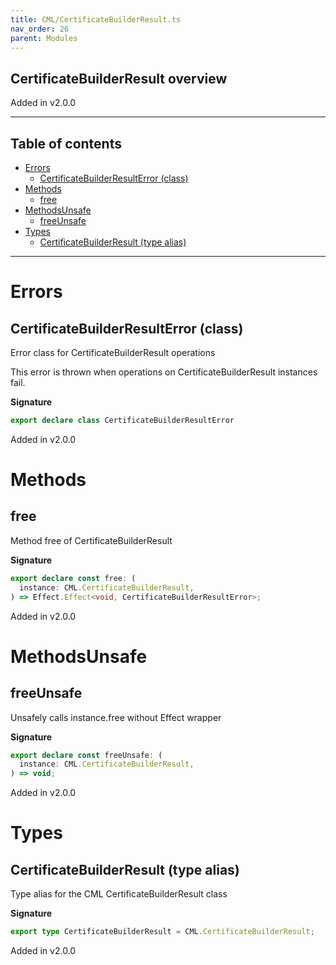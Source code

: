 ```yaml
---
title: CML/CertificateBuilderResult.ts
nav_order: 26
parent: Modules
---
```


## CertificateBuilderResult overview

Added in v2.0.0

---

<h2 class="text-delta">Table of contents</h2>

- [Errors](#errors)
  - [CertificateBuilderResultError (class)](#certificatebuilderresulterror-class)
- [Methods](#methods)
  - [free](#free)
- [MethodsUnsafe](#methodsunsafe)
  - [freeUnsafe](#freeunsafe)
- [Types](#types)
  - [CertificateBuilderResult (type alias)](#certificatebuilderresult-type-alias)

---

# Errors

## CertificateBuilderResultError (class)

Error class for CertificateBuilderResult operations

This error is thrown when operations on CertificateBuilderResult instances fail.

**Signature**

```ts
export declare class CertificateBuilderResultError
```

Added in v2.0.0

# Methods

## free

Method free of CertificateBuilderResult

**Signature**

```ts
export declare const free: (
  instance: CML.CertificateBuilderResult,
) => Effect.Effect<void, CertificateBuilderResultError>;
```

Added in v2.0.0

# MethodsUnsafe

## freeUnsafe

Unsafely calls instance.free without Effect wrapper

**Signature**

```ts
export declare const freeUnsafe: (
  instance: CML.CertificateBuilderResult,
) => void;
```

Added in v2.0.0

# Types

## CertificateBuilderResult (type alias)

Type alias for the CML CertificateBuilderResult class

**Signature**

```ts
export type CertificateBuilderResult = CML.CertificateBuilderResult;
```

Added in v2.0.0
